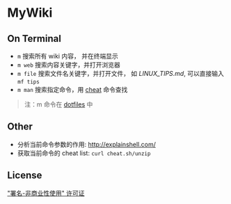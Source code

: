 # MyWiki

## On Terminal
- `m`  搜索所有 wiki 内容， 并在终端显示
- `m web` 搜索内容关键字，并打开浏览器
- `m file` 搜索文件名关键字，并打开文件， 如 *LINUX_TIPS.md*, 可以直接输入 `mf tips`
- `m man` 搜索指定命令，用 [cheat](https://github.com/chrisallenlane/cheat) 命令查找
> 注：m 命令在 [dotfiles](https://github.com/yantze/dotfiles/blob/master/bin/m) 中

## Other
- 分析当前命令参数的作用: http://explainshell.com/
- 获取当前命令的 cheat list: `curl cheat.sh/unzip`


## License
["署名-非商业性使用" 许可证](https://creativecommons.org/licenses/by-nc/4.0/deed.zh)
